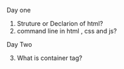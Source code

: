 Day one

1) Struture or Declarion of html?
2) command line in html , css and js?
<!-- ----------------------------------------------------------------------------------------- -->

Day Two

3) What is container tag?